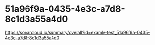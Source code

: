 # 51a96f9a-0435-4e3c-a7d8-8c1d3a55a4d0
https://sonarcloud.io/summary/overall?id=examly-test_51a96f9a-0435-4e3c-a7d8-8c1d3a55a4d0
